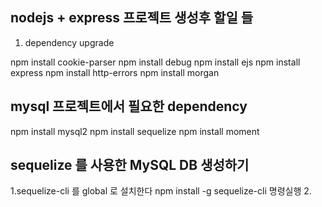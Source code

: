 ## nodejs + express 프로젝트 생성후 할일 들

1. dependency upgrade

npm install cookie-parser
npm install debug
npm install ejs
npm install express
npm install http-errors
npm install morgan

## mysql 프로젝트에서 필요한 dependency

npm install mysql2
npm install sequelize
npm install moment

## sequelize 를 사용한 MySQL DB 생성하기

1.sequelize-cli 를 global 로 설치한다
npm install -g sequelize-cli 명령실행 2.
